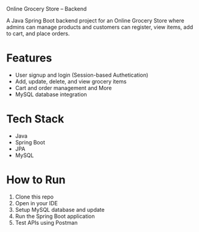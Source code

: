 Online Grocery Store – Backend

A Java Spring Boot backend project for an Online Grocery Store where admins can manage products and customers can register, view items, add to cart, and place orders.  

# Features
- User signup and login (Session-based Authetication)
- Add, update, delete, and view grocery items
- Cart and order management and More
- MySQL database integration

# Tech Stack
- Java
- Spring Boot
- JPA
- MySQL

# How to Run
1. Clone this repo
2. Open in your IDE 
3. Setup MySQL database and update 
4. Run the Spring Boot application
5. Test APIs using Postman
